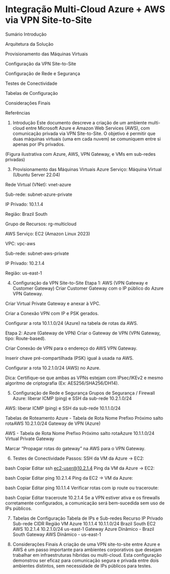 # Integração Multi-Cloud Azure + AWS via VPN Site-to-Site


Sumário
Introdução

Arquitetura da Solução

Provisionamento das Máquinas Virtuais

Configuração da VPN Site-to-Site

Configuração de Rede e Segurança

Testes de Conectividade

Tabelas de Configuração

Considerações Finais

Referências

1. Introdução
Este documento descreve a criação de um ambiente multi-cloud entre Microsoft Azure e Amazon Web Services (AWS), com comunicação privada via VPN Site-to-Site. O objetivo é permitir que duas máquinas virtuais (uma em cada nuvem) se comuniquem entre si apenas por IPs privados.

<title>2. Arquitetura da Solução</title>

(Figura ilustrativa com Azure, AWS, VPN Gateway, e VMs em sub-redes privadas)

3. Provisionamento das Máquinas Virtuais
Azure
Serviço: Máquina Virtual (Ubuntu Server 22.04)

Rede Virtual (VNet): vnet-azure

Sub-rede: subnet-azure-private

IP Privado: 10.1.1.4

Região: Brazil South

Grupo de Recursos: rg-multicloud

AWS
Serviço: EC2 (Amazon Linux 2023)

VPC: vpc-aws

Sub-rede: subnet-aws-private

IP Privado: 10.2.1.4

Região: us-east-1

4. Configuração da VPN Site-to-Site
Etapa 1: AWS (VPN Gateway e Customer Gateway)
Criar Customer Gateway com o IP público do Azure VPN Gateway.

Criar Virtual Private Gateway e anexar à VPC.

Criar a Conexão VPN com IP e PSK gerados.

Configurar a rota 10.1.1.0/24 (Azure) na tabela de rotas da AWS.

Etapa 2: Azure (Gateway de VPN)
Criar o Gateway de VPN (VPN Gateway, tipo: Route-based).

Criar Conexão de VPN para o endereço do AWS VPN Gateway.

Inserir chave pré-compartilhada (PSK) igual à usada na AWS.

Configurar a rota 10.2.1.0/24 (AWS) no Azure.

 Dica: Certifique-se que ambas as VPNs estejam com IPsec/IKEv2 e mesmo algoritmo de criptografia (Ex: AES256/SHA256/DH14).

5. Configuração de Rede e Segurança
Grupos de Segurança / Firewall
Azure: liberar ICMP (ping) e SSH da sub-rede 10.2.1.0/24

AWS: liberar ICMP (ping) e SSH da sub-rede 10.1.1.0/24

Tabelas de Roteamento
Azure - Tabela de Rota
Nome	Prefixo	Próximo salto
rotaAWS	10.2.1.0/24	Gateway de VPN (Azure)

AWS - Tabela de Rota
Nome	Prefixo	Próximo salto
rotaAzure	10.1.1.0/24	Virtual Private Gateway

 Marcar “Propagar rotas do gateway” na AWS para o VPN Gateway.

6. Testes de Conectividade
Passos:
SSH da VM da Azure → EC2:

bash
Copiar
Editar
ssh ec2-user@10.2.1.4
Ping da VM da Azure → EC2:

bash
Copiar
Editar
ping 10.2.1.4
Ping da EC2 → VM da Azure:

bash
Copiar
Editar
ping 10.1.1.4
Verificar rotas com ip route ou traceroute:

bash
Copiar
Editar
traceroute 10.2.1.4
 Se a VPN estiver ativa e os firewalls corretamente configurados, a comunicação será bem-sucedida sem uso de IPs públicos.

7. Tabelas de Configuração
Tabela de IPs e Sub-redes
Recurso	IP Privado	Sub-rede CIDR	Região
VM Azure	10.1.1.4	10.1.1.0/24	Brazil South
EC2 AWS	10.2.1.4	10.2.1.0/24	us-east-1
Gateway Azure	Dinâmico	-	Brazil South
Gateway AWS	Dinâmico	-	us-east-1

8. Considerações Finais
A criação de uma VPN site-to-site entre Azure e AWS é um passo importante para ambientes corporativos que desejam trabalhar em infraestruturas híbridas ou multi-cloud. Esta configuração demonstrou ser eficaz para comunicação segura e privada entre dois ambientes distintos, sem necessidade de IPs públicos para testes.

